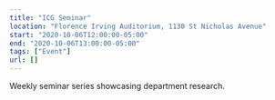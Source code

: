 ```yaml
---
title: "ICG Seminar"
location: "Florence Irving Auditorium, 1130 St Nicholas Avenue"
start: "2020-10-06T12:00:00-05:00"
end: "2020-10-06T13:00:00-05:00"
tags: ["Event"]
url: []
---
```


Weekly seminar series showcasing department research.

<!-- endexcerpt -->
